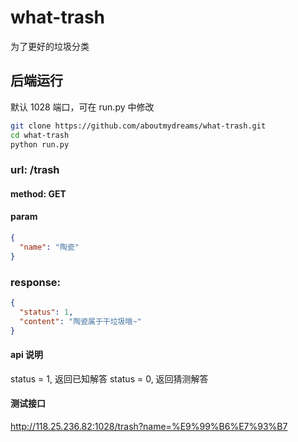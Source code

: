 # what-trash

为了更好的垃圾分类

## 后端运行

默认 1028 端口，可在 run.py 中修改

```bash
git clone https://github.com/aboutmydreams/what-trash.git
cd what-trash
python run.py
```

### url: /trash

#### method: GET

#### param

```json
{
  "name": "陶瓷"
}
```

### response:

```json
{
  "status": 1,
  "content": "陶瓷属于干垃圾哦~"
}
```

#### api 说明

status = 1, 返回已知解答
status = 0, 返回猜测解答

#### 测试接口

http://118.25.236.82:1028/trash?name=%E9%99%B6%E7%93%B7
